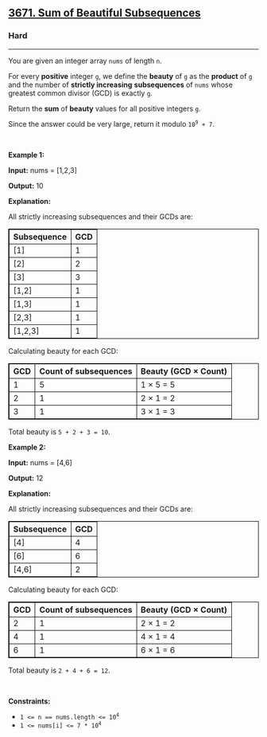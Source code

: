 <h2><a href="https://leetcode.com/problems/sum-of-beautiful-subsequences">3671. Sum of Beautiful Subsequences</a></h2><h3>Hard</h3><hr><p>You are given an integer array <code>nums</code> of length <code>n</code>.</p>

<p>For every <strong>positive</strong> integer <code>g</code>, we define the <strong>beauty</strong> of <code>g</code> as the <strong>product</strong> of <code>g</code> and the number of <strong>strictly increasing</strong> <strong><span data-keyword="subsequence-array-nonempty">subsequences</span></strong> of <code>nums</code> whose greatest common divisor (GCD) is exactly <code>g</code>.</p>

<p>Return the <strong>sum</strong> of <strong>beauty</strong> values for all positive integers <code>g</code>.</p>

<p>Since the answer could be very large, return it modulo <code>10<sup>9</sup> + 7</code>.</p>

<p>&nbsp;</p>
<p><strong class="example">Example 1:</strong></p>

<div class="example-block">
<p><strong>Input:</strong> <span class="example-io">nums = [1,2,3]</span></p>

<p><strong>Output:</strong> <span class="example-io">10</span></p>

<p><strong>Explanation:</strong></p>

<p>All strictly increasing subsequences and their GCDs are:</p>

<table style="border: 1px solid black;">
	<thead>
		<tr>
			<th style="border: 1px solid black;">Subsequence</th>
			<th style="border: 1px solid black;">GCD</th>
		</tr>
	</thead>
	<tbody>
		<tr>
			<td style="border: 1px solid black;">[1]</td>
			<td style="border: 1px solid black;">1</td>
		</tr>
		<tr>
			<td style="border: 1px solid black;">[2]</td>
			<td style="border: 1px solid black;">2</td>
		</tr>
		<tr>
			<td style="border: 1px solid black;">[3]</td>
			<td style="border: 1px solid black;">3</td>
		</tr>
		<tr>
			<td style="border: 1px solid black;">[1,2]</td>
			<td style="border: 1px solid black;">1</td>
		</tr>
		<tr>
			<td style="border: 1px solid black;">[1,3]</td>
			<td style="border: 1px solid black;">1</td>
		</tr>
		<tr>
			<td style="border: 1px solid black;">[2,3]</td>
			<td style="border: 1px solid black;">1</td>
		</tr>
		<tr>
			<td style="border: 1px solid black;">[1,2,3]</td>
			<td style="border: 1px solid black;">1</td>
		</tr>
	</tbody>
</table>

<p>Calculating beauty for each GCD:</p>

<table style="border: 1px solid black;">
	<thead>
		<tr>
			<th style="border: 1px solid black;">GCD</th>
			<th style="border: 1px solid black;">Count of subsequences</th>
			<th style="border: 1px solid black;">Beauty (GCD &times; Count)</th>
		</tr>
	</thead>
	<tbody>
		<tr>
			<td style="border: 1px solid black;">1</td>
			<td style="border: 1px solid black;">5</td>
			<td style="border: 1px solid black;">1 &times; 5 = 5</td>
		</tr>
		<tr>
			<td style="border: 1px solid black;">2</td>
			<td style="border: 1px solid black;">1</td>
			<td style="border: 1px solid black;">2 &times; 1 = 2</td>
		</tr>
		<tr>
			<td style="border: 1px solid black;">3</td>
			<td style="border: 1px solid black;">1</td>
			<td style="border: 1px solid black;">3 &times; 1 = 3</td>
		</tr>
	</tbody>
</table>

<p>Total beauty is <code>5 + 2 + 3 = 10</code>.</p>
</div>

<p><strong class="example">Example 2:</strong></p>

<div class="example-block">
<p><strong>Input:</strong> <span class="example-io">nums = [4,6]</span></p>

<p><strong>Output:</strong> <span class="example-io">12</span></p>

<p><strong>Explanation:</strong></p>

<p>All strictly increasing subsequences and their GCDs are:</p>

<table style="border: 1px solid black;">
	<thead>
		<tr>
			<th style="border: 1px solid black;">Subsequence</th>
			<th style="border: 1px solid black;">GCD</th>
		</tr>
	</thead>
	<tbody>
		<tr>
			<td style="border: 1px solid black;">[4]</td>
			<td style="border: 1px solid black;">4</td>
		</tr>
		<tr>
			<td style="border: 1px solid black;">[6]</td>
			<td style="border: 1px solid black;">6</td>
		</tr>
		<tr>
			<td style="border: 1px solid black;">[4,6]</td>
			<td style="border: 1px solid black;">2</td>
		</tr>
	</tbody>
</table>

<p>Calculating beauty for each GCD:</p>

<table style="border: 1px solid black;">
	<thead>
		<tr>
			<th style="border: 1px solid black;">GCD</th>
			<th style="border: 1px solid black;">Count of subsequences</th>
			<th style="border: 1px solid black;">Beauty (GCD &times; Count)</th>
		</tr>
	</thead>
	<tbody>
		<tr>
			<td style="border: 1px solid black;">2</td>
			<td style="border: 1px solid black;">1</td>
			<td style="border: 1px solid black;">2 &times; 1 = 2</td>
		</tr>
		<tr>
			<td style="border: 1px solid black;">4</td>
			<td style="border: 1px solid black;">1</td>
			<td style="border: 1px solid black;">4 &times; 1 = 4</td>
		</tr>
		<tr>
			<td style="border: 1px solid black;">6</td>
			<td style="border: 1px solid black;">1</td>
			<td style="border: 1px solid black;">6 &times; 1 = 6</td>
		</tr>
	</tbody>
</table>

<p>Total beauty is <code>2 + 4 + 6 = 12</code>.</p>
</div>

<p>&nbsp;</p>
<p><strong>Constraints:</strong></p>

<ul>
	<li><code>1 &lt;= n == nums.length &lt;= 10<sup>4</sup></code></li>
	<li><code>1 &lt;= nums[i] &lt;= 7 * 10<sup>4</sup></code></li>
</ul>
